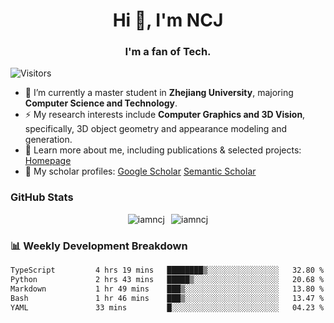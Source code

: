 <h1 align="center">Hi 👋, I'm NCJ</h1>
<h3 align="center">I'm a fan of Tech.</h3>

![Visitors](https://visitor-badge.laobi.icu/badge?page_id=iamNCJ)

- 🌱 I’m currently a master student in **Zhejiang University**, majoring **Computer Science and Technology**.
- ⚡ My research interests include **Computer Graphics and 3D Vision**, specifically, 3D object geometry and appearance modeling and generation.
- 🚀 Learn more about me, including publications & selected projects: [Homepage](https://www.chong-zeng.com)
- 📖 My scholar profiles: [Google Scholar](https://scholar.google.com/citations?user=4dID7zIAAAAJ) [Semantic Scholar](https://www.semanticscholar.org/author/Chong-Zeng/2223946708)

</p>

<h3 align="left">GitHub Stats</h3>

<div style="display: flex; gap: 10px; justify-content: center; align-items: center;">
  <img src="https://github-readme-stats.vercel.app/api?username=iamncj&show_icons=true&locale=en" alt="iamncj" />
  <img src="https://github-readme-streak-stats-omega-eight.vercel.app/?user=iamncj&card_width=467" alt="iamncj" />
</div>

<h3 align="left">📊 Weekly Development Breakdown</h3>

<!--START_SECTION:waka-->

```txt
TypeScript         4 hrs 19 mins   ████████▒░░░░░░░░░░░░░░░░   32.80 %
Python             2 hrs 43 mins   █████▒░░░░░░░░░░░░░░░░░░░   20.68 %
Markdown           1 hr 49 mins    ███▒░░░░░░░░░░░░░░░░░░░░░   13.80 %
Bash               1 hr 46 mins    ███▒░░░░░░░░░░░░░░░░░░░░░   13.47 %
YAML               33 mins         █░░░░░░░░░░░░░░░░░░░░░░░░   04.23 %
```

<!--END_SECTION:waka-->

